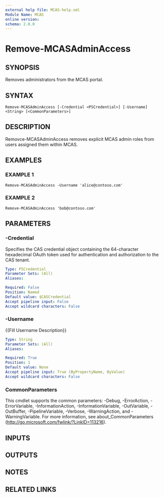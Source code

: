 ```yaml
---
external help file: MCAS-help.xml
Module Name: MCAS
online version:
schema: 2.0.0
---
```


# Remove-MCASAdminAccess

## SYNOPSIS
Removes administrators from the MCAS portal.

## SYNTAX

```
Remove-MCASAdminAccess [-Credential <PSCredential>] [-Username] <String> [<CommonParameters>]
```

## DESCRIPTION
Removce-MCASAdminAccess removes explicit MCAS admin roles from users assigned them within MCAS.

## EXAMPLES

### EXAMPLE 1
```
Remove-MCASAdminAccess -Username 'alice@contoso.com'
```

### EXAMPLE 2
```
Remove-MCASAdminAccess 'bob@contoso.com'
```

## PARAMETERS

### -Credential
Specifies the CAS credential object containing the 64-character hexadecimal OAuth token used for authentication and authorization to the CAS tenant.

```yaml
Type: PSCredential
Parameter Sets: (All)
Aliases:

Required: False
Position: Named
Default value: $CASCredential
Accept pipeline input: False
Accept wildcard characters: False
```

### -Username
{{Fill Username Description}}

```yaml
Type: String
Parameter Sets: (All)
Aliases:

Required: True
Position: 1
Default value: None
Accept pipeline input: True (ByPropertyName, ByValue)
Accept wildcard characters: False
```

### CommonParameters
This cmdlet supports the common parameters: -Debug, -ErrorAction, -ErrorVariable, -InformationAction, -InformationVariable, -OutVariable, -OutBuffer, -PipelineVariable, -Verbose, -WarningAction, and -WarningVariable.
For more information, see about_CommonParameters (http://go.microsoft.com/fwlink/?LinkID=113216).

## INPUTS

## OUTPUTS

## NOTES

## RELATED LINKS
